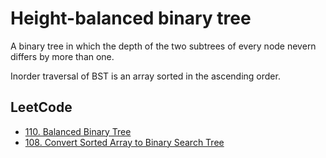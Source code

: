 # Height-balanced binary tree

A binary tree in which the depth of the two subtrees of every node nevern differs by more than one.

Inorder traversal of BST is an array sorted in the ascending order.

## LeetCode

- [110. Balanced Binary Tree](https://leetcode.com/problems/balanced-binary-tree/description/)
- [108. Convert Sorted Array to Binary Search Tree](https://leetcode.com/problems/convert-sorted-array-to-binary-search-tree/)